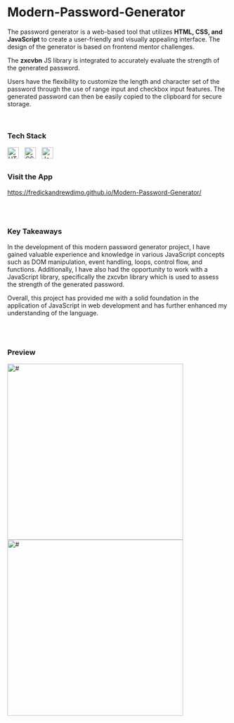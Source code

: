 # Modern-Password-Generator

The password generator is a web-based tool that utilizes **HTML, CSS, and JavaScript** to create a user-friendly and visually appealing interface. The design of the generator is based on frontend mentor challenges.

The **zxcvbn** JS library is integrated to accurately evaluate the strength of the generated password.

Users have the flexibility to customize the length and character set of the password through the use of range input and checkbox input features. The generated password can then be easily copied to the clipboard for secure storage.

<br>

### Tech Stack

<img align="left" alt="HTML5" width="26px" src="https://cdn.jsdelivr.net/gh/devicons/devicon/icons/html5/html5-original.svg" style="padding-right:10px;" />

<img align="left" alt="CSS3" width="26px" src="https://cdn.jsdelivr.net/gh/devicons/devicon/icons/css3/css3-original.svg" style="padding-right:10px;" />

<img align="left" alt="JavaScript" width="26px" src="https://cdn.jsdelivr.net/gh/devicons/devicon/icons/javascript/javascript-original.svg" style="padding-right:10px;" />

<br>
<br>

### Visit the App

https://fredickandrewdimo.github.io/Modern-Password-Generator/

<br>
<br>

### Key Takeaways

In the development of this modern password generator project, I have gained valuable experience and knowledge in various JavaScript concepts such as DOM manipulation, event handling, loops, control flow, and functions. Additionally, I have also had the opportunity to work with a JavaScript library, specifically the zxcvbn library which is used to assess the strength of the generated password.

Overall, this project has provided me with a solid foundation in the application of JavaScript in web development and has further enhanced my understanding of the language.

<br>
<br>

### Preview

<img align="left" alt="#" width="400px" src="/Users/andrew/Developer/Portfolio/Modern-Password-Generator/images/project-preview.png" style="padding-right:20px;"/>

<img align="left" alt="#" width="400px" src="/Users/andrew/Developer/Portfolio/Modern-Password-Generator/images/project-preview-active.png" />
